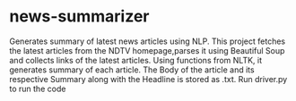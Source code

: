 # news-summarizer
Generates summary of latest news articles using NLP.
This project fetches the latest articles from the NDTV homepage,parses it using Beautiful Soup and collects links of the latest articles.
Using functions from NLTK, it generates summary of each article.
The Body of the article and its respective Summary along with the Headline is stored as .txt.
Run driver.py to run the code
